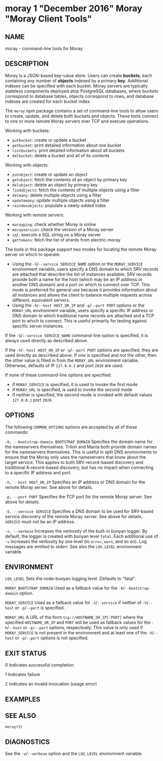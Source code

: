 # moray 1 "December 2016" Moray "Moray Client Tools"

## NAME

moray - command-line tools for Moray

## DESCRIPTION

Moray is a JSON-based key-value store.  Users can create **buckets**, each
containing any number of **objects** indexed by a primary **key**.  Additional
indexes can be specified with each bucket.  Moray servers are typically
stateless components deployed atop PostgreSQL databases, where buckets
correspond to database tables, objects correspond to rows, and database indexes
are created for each bucket index.

The `moray` npm package contains a set of command-line tools to allow users to
create, update, and delete both buckets and objects.  These tools connect to one
or more remote Moray servers over TCP and execute operations.

Working with buckets:

* `putbucket`: create or update a bucket
* `getbucket`: print detailed information about one bucket
* `listbuckets`: print detailed information about all buckets
* `delbucket`: delete a bucket and all of its contents

Working with objects:

* `putobject`: create or update an object
* `getobject`: fetch the contents of an object by primary key
* `delobject`: delete an object by primary key
* `findobjects`: fetch the contents of multiple objects using a filter
* `delmany`: delete multiple objects using a filter
* `updatemany`: update multiple objects using a filter
* `reindexobjects`: populate a newly-added index

Working with remote servers:

* `morayping`: check whether Moray is online
* `morayversion`: check the version of a Moray server
* `sql`: execute a SQL string on a Moray server
* `gettokens`: fetch the list of shards from electric-moray

The tools in this package support two modes for locating the remote Moray server
on which to operate:

* Using the `-S`/`--service SERVICE_NAME` option or the `MORAY_SERVICE`
  environment variable, users specify a DNS domain to which SRV records are
  attached that describe the list of instances available.  SRV records provide
  both a name for the host (which may be an IP address or another DNS domain)
  and a port on which to connect over TCP.  This mode is preferred for
  general use because it provides information about all instances and allows the
  client to balance multiple requests across different, equivalent servers.
* Using the `-h`/`--host HOST_OR_IP` and `-p`/`--port PORT` options or the
  `MORAY_URL` environment variable, users specify a specific IP address or DNS
  domain to which traditional name records are attached and a TCP port to which
  to connect.  This is useful primarily for testing against specific server
  instances.

If the `-S`/`--service SERVICE_NAME` command-line option is specified, it is
always used directly as described above.

If the `-h`/`--host HOST_OR_IP` or `-p`/`--port PORT` options are specified,
they are used directly as described above.  If one is specified and not the
other, then the other value is filled in from the `MORAY_URL` environment
variable.  Otherwise, defaults of IP `127.0.0.1` and port `2020` are used.

If none of these command-line options are specified:

- if `MORAY_SERVICE` is specified, it is used to invoke the first mode
- if `MORAY_URL` is specified, is used to invoke the second mode
- if neither is specified, the second mode is invoked with default values
  `127.0.0.1` port `2020`.

## OPTIONS

The following `COMMON_OPTIONS` options are accepted by all of these commands:

`-b, --bootstrap-domain BOOTSTRAP_DOMAIN`
    Specifies the domain name for the nameservers themselves.  Triton and Manta
    both provide domain names for the nameservers themselves.  This is useful in
    split DNS environments to ensure that the Moray only uses the nameservers
    that know about the target service.  This applies to both SRV-record-based
    discovery and traditional A-record-based discovery, but has no impact when
    connecting to a specific IP address and port.

`-h, --host HOST_OR_IP`
    Specifies an IP address or DNS domain for the remote Moray server.  See
    above for details.

`-p, --port PORT`
    Specifies the TCP port for the remote Moray server.  See above for details.

`-S, --service SERVICE`
    Specifies a DNS domain to be used for SRV-based service discovery of the
    remote Moray server.  See above for details.  `SERVICE` must not be an IP
    address.

`-v, --verbose`
    Increases the verbosity of the built-in bunyan logger.  By default, the
    logger is created with bunyan level `fatal`.  Each additional use of `-v`
    increases the verbosity by one level (to `error`, `warn`, and so on).  Log
    messages are emitted to stderr.  See also the `LOG_LEVEL` environment
    variable.

## ENVIRONMENT

`LOG_LEVEL`
    Sets the node-bunyan logging level. Defaults to "fatal".

`MORAY_BOOTSTRAP_DOMAIN`
    Used as a fallback value for the `-b`/`--bootstrap-domain` option.

`MORAY_SERVICE`
    Used as a fallback value for `-S`/`--service` if neither of `-h`/`--host` or
    `-p`/`--port` is specified.

`MORAY_URL`
    A URL of the form `tcp://HOSTNAME_OR_IP[:PORT]` where the specified
    `HOSTNAME_OR_IP` and `PORT` will be used as fallback values for the
    `-h`/`--host` or `-p/--port` options, respectively.  This value is only used
    if `MORAY_SERVICE` is not present in the environment and at least one of the
    `-h`/`--host` or `-p`/`--port` options is not specified.

## EXIT STATUS

0
    Indicates successful completion

1
    Indicates failure

2
    Indicates an invalid invocation (usage error)


## EXAMPLES

<!-- XXX -->

## SEE ALSO

`moray(3)`

<!-- XXX -->

## DIAGNOSTICS

See the `-v`/`--verbose` option and the `LOG_LEVEL` environment variable.
